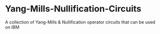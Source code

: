 # Yang-Mills-Nullification-Circuits
A collection of Yang-Mills &amp; Nullification operator circuits that can be used on IBM
